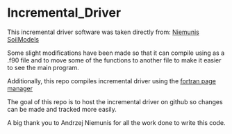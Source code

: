 # Incremental_Driver

This incremental driver software was taken directly from: [Niemunis SoilModels](https://soilmodels.com/idriver/)

Some slight modifications have been made so that it can compile using as a .f90 file and to
move some of the functions to another file to make it easier to see the main program.

Additionally, this repo compiles incremental driver using the [fortran page manager](https://github.com/fortran-lang/fpm)

The goal of this repo is to host the incremental driver on github so changes can be made and tracked more easily.

A big thank you to Andrzej Niemunis for all the work done to write this code.